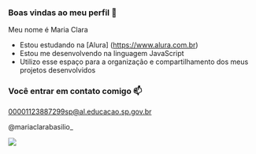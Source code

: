 ### Boas vindas ao meu perfil 💙

Meu nome é Maria Clara

- Estou estudando na [Alura] (https://www.alura.com.br)
- Estou me desenvolvendo na linguagem JavaScript
- Utilizo esse espaço para a organização e compartilhamento dos meus projetos desenvolvidos

### Você entrar em contato comigo 📫

00001123887299sp@al.educacao.sp.gov.br

@mariaclarabasilio_

![](https://media1.tenor.com/m/TvQonmbeK1QAAAAC/lego-software-lego-media.gif) 
